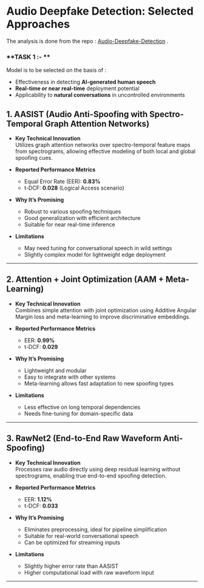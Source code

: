 #  Audio Deepfake Detection: Selected Approaches

The analysis is done from the repo : [Audio-Deepfake-Detection](https://github.com/media-sec-lab/Audio-Deepfake-Detection) .


###  **TASK 1 :- **

 Model is to be selected on the basis of :

- Effectiveness in detecting **AI-generated human speech**
- **Real-time or near real-time** deployment potential
- Applicability to **natural conversations** in uncontrolled environments



##  1. AASIST (Audio Anti-Spoofing with Spectro-Temporal Graph Attention Networks) 

- **Key Technical Innovation**  
  Utilizes graph attention networks over spectro-temporal feature maps from spectrograms, allowing effective modeling of both local and global spoofing cues.

- **Reported Performance Metrics**  
  - Equal Error Rate (EER): **0.83%**
  - t-DCF: **0.028** (Logical Access scenario)

- **Why It’s Promising**  
  - Robust to various spoofing techniques  
  - Good generalization with efficient architecture  
  - Suitable for near real-time inference

- **Limitations**  
  - May need tuning for conversational speech in wild settings  
  - Slightly complex model for lightweight edge deployment



---

##  2. Attention + Joint Optimization (AAM + Meta-Learning)
  
- **Key Technical Innovation**  
  Combines simple attention with joint optimization using Additive Angular Margin loss and meta-learning to improve discriminative embeddings.

- **Reported Performance Metrics**  
  - EER: **0.99%**
  - t-DCF: **0.029**

- **Why It’s Promising**  
  - Lightweight and modular  
  - Easy to integrate with other systems  
  - Meta-learning allows fast adaptation to new spoofing types

- **Limitations**  
  - Less effective on long temporal dependencies  
  - Needs fine-tuning for domain-specific data



---

##  3. RawNet2 (End-to-End Raw Waveform Anti-Spoofing)


- **Key Technical Innovation**  
  Processes raw audio directly using deep residual learning without spectrograms, enabling true end-to-end spoofing detection.

- **Reported Performance Metrics**  
  - EER: **1.12%**
  - t-DCF: **0.033**

- **Why It’s Promising**  
  - Eliminates preprocessing, ideal for pipeline simplification  
  - Suitable for real-world conversational speech  
  - Can be optimized for streaming inputs

- **Limitations**  
  - Slightly higher error rate than AASIST  
  - Higher computational load with raw waveform input



---


